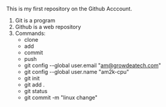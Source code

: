 This is my first repository on the Github Acccount.

1. Git is a program
2. Github is a web repository
3. Commands:
   - clone
   - add
   - commit
   - push
   - git config --global user.email "am@growdeatech.com"
   - git config --global user.name "am2k-cpu"
   - git init
   - git add .
   - git status
   - git commit -m "linux change"
